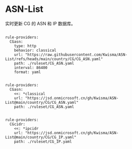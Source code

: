 
# ASN-List

实时更新 CG 的 ASN 和 IP 数据库。

<pre><code class="language-javascript">
rule-providers:
  CGasn:
    type: http
    behavior: classical
    url: "https://raw.githubusercontent.com/Kwisma/ASN-List/refs/heads/main/country/CG/CG_ASN.yaml"
    path: ./ruleset/CG_ASN.yaml
    interval: 86400
    format: yaml
</code></pre>

<pre><code class="language-javascript">
rule-providers:
  CGasn:
    <<: *classical
    url: "https://jsd.onmicrosoft.cn/gh/Kwisma/ASN-List@main/country/CG/CG_ASN.yaml"
    path: ./ruleset/CG_ASN.yaml
</code></pre>

<pre><code class="language-javascript">
rule-providers:
  CGcidr:
    <<: *ipcidr
    url: "https://jsd.onmicrosoft.cn/gh/Kwisma/ASN-List@main/country/CG/CG_IP.yaml"
    path: ./ruleset/CG_IP.yaml
</code></pre>